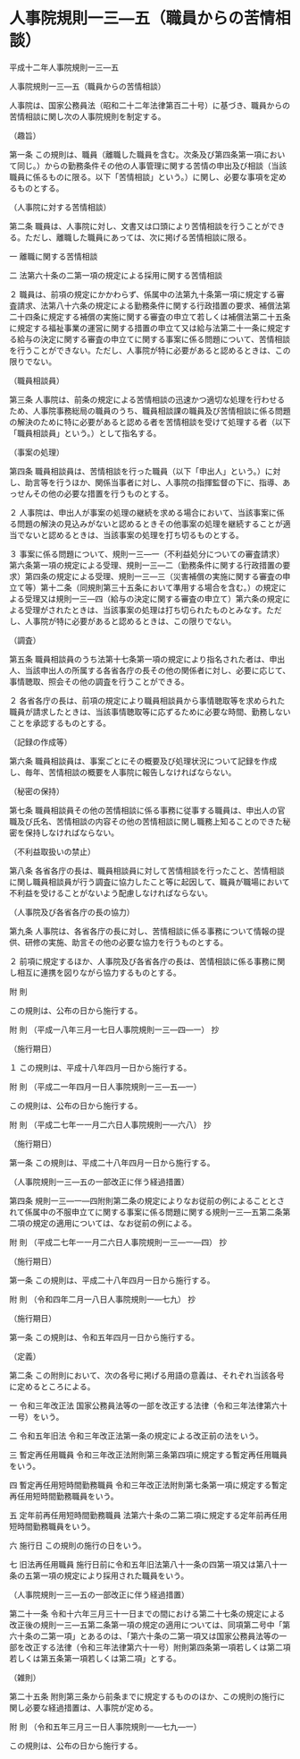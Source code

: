 # 人事院規則一三―五（職員からの苦情相談）

平成十二年人事院規則一三―五

人事院規則一三―五（職員からの苦情相談）

人事院は、国家公務員法（昭和二十二年法律第百二十号）に基づき、職員からの苦情相談に関し次の人事院規則を制定する。

（趣旨）

第一条 この規則は、職員（離職した職員を含む。次条及び第四条第一項において同じ。）からの勤務条件その他の人事管理に関する苦情の申出及び相談（当該職員に係るものに限る。以下「苦情相談」という。）に関し、必要な事項を定めるものとする。

（人事院に対する苦情相談）

第二条 職員は、人事院に対し、文書又は口頭により苦情相談を行うことができる。ただし、離職した職員にあっては、次に掲げる苦情相談に限る。

一 離職に関する苦情相談

二 法第六十条の二第一項の規定による採用に関する苦情相談

２ 職員は、前項の規定にかかわらず、係属中の法第九十条第一項に規定する審査請求、法第八十六条の規定による勤務条件に関する行政措置の要求、補償法第二十四条に規定する補償の実施に関する審査の申立て若しくは補償法第二十五条に規定する福祉事業の運営に関する措置の申立て又は給与法第二十一条に規定する給与の決定に関する審査の申立てに関する事案に係る問題について、苦情相談を行うことができない。ただし、人事院が特に必要があると認めるときは、この限りでない。

（職員相談員）

第三条 人事院は、前条の規定による苦情相談の迅速かつ適切な処理を行わせるため、人事院事務総局の職員のうち、職員相談課の職員及び苦情相談に係る問題の解決のために特に必要があると認める者を苦情相談を受けて処理する者（以下「職員相談員」という。）として指名する。

（事案の処理）

第四条 職員相談員は、苦情相談を行った職員（以下「申出人」という。）に対し、助言等を行うほか、関係当事者に対し、人事院の指揮監督の下に、指導、あっせんその他の必要な措置を行うものとする。

２ 人事院は、申出人が事案の処理の継続を求める場合において、当該事案に係る問題の解決の見込みがないと認めるときその他事案の処理を継続することが適当でないと認めるときは、当該事案の処理を打ち切るものとする。

３ 事案に係る問題について、規則一三―一（不利益処分についての審査請求）第六条第一項の規定による受理、規則一三―二（勤務条件に関する行政措置の要求）第四条の規定による受理、規則一三―三（災害補償の実施に関する審査の申立て等）第十二条（同規則第三十五条において準用する場合を含む。）の規定による受理又は規則一三―四（給与の決定に関する審査の申立て）第六条の規定による受理がされたときは、当該事案の処理は打ち切られたものとみなす。ただし、人事院が特に必要があると認めるときは、この限りでない。

（調査）

第五条 職員相談員のうち法第十七条第一項の規定により指名された者は、申出人、当該申出人の所属する各省各庁の長その他の関係者に対し、必要に応じて、事情聴取、照会その他の調査を行うことができる。

２ 各省各庁の長は、前項の規定により職員相談員から事情聴取等を求められた職員が請求したときは、当該事情聴取等に応ずるために必要な時間、勤務しないことを承認するものとする。

（記録の作成等）

第六条 職員相談員は、事案ごとにその概要及び処理状況について記録を作成し、毎年、苦情相談の概要を人事院に報告しなければならない。

（秘密の保持）

第七条 職員相談員その他の苦情相談に係る事務に従事する職員は、申出人の官職及び氏名、苦情相談の内容その他の苦情相談に関し職務上知ることのできた秘密を保持しなければならない。

（不利益取扱いの禁止）

第八条 各省各庁の長は、職員相談員に対して苦情相談を行ったこと、苦情相談に関し職員相談員が行う調査に協力したこと等に起因して、職員が職場において不利益を受けることがないよう配慮しなければならない。

（人事院及び各省各庁の長の協力）

第九条 人事院は、各省各庁の長に対し、苦情相談に係る事務について情報の提供、研修の実施、助言その他の必要な協力を行うものとする。

２ 前項に規定するほか、人事院及び各省各庁の長は、苦情相談に係る事務に関し相互に連携を図りながら協力するものとする。

附 則

この規則は、公布の日から施行する。

附 則 （平成一八年三月一七日人事院規則一三―四―一） 抄

（施行期日）

１ この規則は、平成十八年四月一日から施行する。

附 則 （平成二一年四月一日人事院規則一三―五―一）

この規則は、公布の日から施行する。

附 則 （平成二七年一一月二六日人事院規則一―六八） 抄

（施行期日）

第一条 この規則は、平成二十八年四月一日から施行する。

（人事院規則一三―五の一部改正に伴う経過措置）

第四条 規則一三―一―四附則第二条の規定によりなお従前の例によることとされて係属中の不服申立てに関する事案に係る問題に関する規則一三―五第二条第二項の規定の適用については、なお従前の例による。

附 則 （平成二七年一一月二六日人事院規則一三―一―四） 抄

（施行期日）

第一条 この規則は、平成二十八年四月一日から施行する。

附 則 （令和四年二月一八日人事院規則一―七九） 抄

（施行期日）

第一条 この規則は、令和五年四月一日から施行する。

（定義）

第二条 この附則において、次の各号に掲げる用語の意義は、それぞれ当該各号に定めるところによる。

一 令和三年改正法 国家公務員法等の一部を改正する法律（令和三年法律第六十一号）をいう。

二 令和五年旧法 令和三年改正法第一条の規定による改正前の法をいう。

三 暫定再任用職員 令和三年改正法附則第三条第四項に規定する暫定再任用職員をいう。

四 暫定再任用短時間勤務職員 令和三年改正法附則第七条第一項に規定する暫定再任用短時間勤務職員をいう。

五 定年前再任用短時間勤務職員 法第六十条の二第二項に規定する定年前再任用短時間勤務職員をいう。

六 施行日 この規則の施行の日をいう。

七 旧法再任用職員 施行日前に令和五年旧法第八十一条の四第一項又は第八十一条の五第一項の規定により採用された職員をいう。

（人事院規則一三―五の一部改正に伴う経過措置）

第二十一条 令和十六年三月三十一日までの間における第二十七条の規定による改正後の規則一三―五第二条第一項の規定の適用については、同項第二号中「第六十条の二第一項」とあるのは、「第六十条の二第一項又は国家公務員法等の一部を改正する法律（令和三年法律第六十一号）附則第四条第一項若しくは第二項若しくは第五条第一項若しくは第二項」とする。

（雑則）

第二十五条 附則第三条から前条までに規定するもののほか、この規則の施行に関し必要な経過措置は、人事院が定める。

附 則 （令和五年三月三一日人事院規則一―七九―一）

この規則は、公布の日から施行する。
